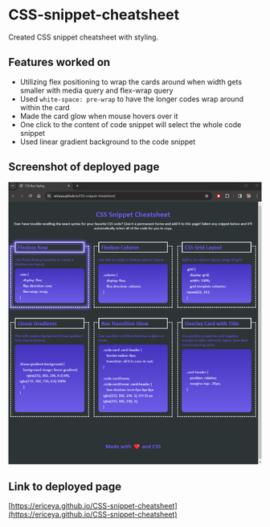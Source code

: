 # CSS-snippet-cheatsheet

Created CSS snippet cheatsheet with styling.

## Features worked on

* Utilizing flex positioning to wrap the cards around when width gets smaller with media query and flex-wrap query
* Used `white-space: pre-wrap` to have the longer codes wrap around within the card
* Made the card glow when mouse hovers over it
* One click to the content of code snippet will select the whole code snippet
* Used linear gradient background to the code snippet



## Screenshot of deployed page

![Screenshot of the deployed page](./assets/images/screenshot-css-snippet2.png)

## Link to deployed page

[https://ericeya.github.io/CSS-snippet-cheatsheet](https://ericeya.github.io/CSS-snippet-cheatsheet)

